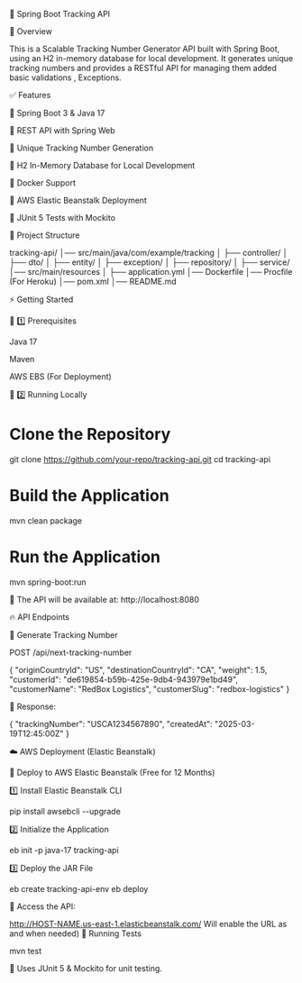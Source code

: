 🚀 Spring Boot Tracking API

📌 Overview

This is a Scalable Tracking Number Generator API built with Spring Boot, using an H2 in-memory database for local development. It generates unique tracking numbers and provides a RESTful API for managing them added basic validations , Exceptions.

✅ Features

📌 Spring Boot 3 & Java 17

📌 REST API with Spring Web

📌 Unique Tracking Number Generation

📌 H2 In-Memory Database for Local Development

📌 Docker Support

📌 AWS Elastic Beanstalk Deployment

📌 JUnit 5 Tests with Mockito

📂 Project Structure

tracking-api/
│── src/main/java/com/example/tracking
│   ├── controller/
│   ├── dto/
│   ├── entity/
│   ├── exception/
│   ├── repository/
│   ├── service/
│── src/main/resources
│   ├── application.yml
│── Dockerfile
│── Procfile (For Heroku)
│── pom.xml
│── README.md

⚡ Getting Started

🔹 1️⃣ Prerequisites

Java 17

Maven

AWS EBS (For Deployment)

🔹 2️⃣ Running Locally

# Clone the Repository
git clone https://github.com/your-repo/tracking-api.git
cd tracking-api

# Build the Application
mvn clean package

# Run the Application
mvn spring-boot:run

📌 The API will be available at: http://localhost:8080

🔥 API Endpoints

🔹 Generate Tracking Number

POST /api/next-tracking-number

{
"originCountryId": "US",
"destinationCountryId": "CA",
"weight": 1.5,
"customerId": "de619854-b59b-425e-9db4-943979e1bd49",
"customerName": "RedBox Logistics",
"customerSlug": "redbox-logistics"
}

📌 Response:

{
"trackingNumber": "USCA1234567890",
"createdAt": "2025-03-19T12:45:00Z"
}


☁️ AWS Deployment (Elastic Beanstalk)

🔹 Deploy to AWS Elastic Beanstalk (Free for 12 Months)

1️⃣ Install Elastic Beanstalk CLI

pip install awsebcli --upgrade

2️⃣ Initialize the Application

eb init -p java-17 tracking-api

3️⃣ Deploy the JAR File

eb create tracking-api-env
eb deploy

📌 Access the API:

http://HOST-NAME.us-east-1.elasticbeanstalk.com/
Will enable the URL as and when needed)
🧪 Running Tests

mvn test

📌 Uses JUnit 5 & Mockito for unit testing.

